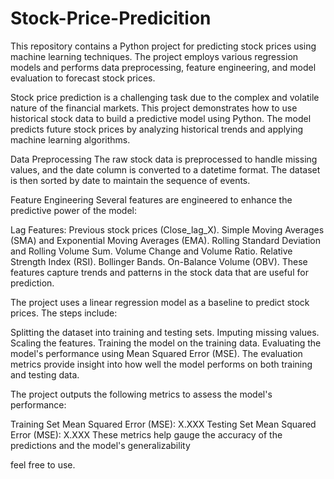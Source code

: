 # Stock-Price-Predicition

This repository contains a Python project for predicting stock prices using machine learning techniques. The project employs various regression models and performs data preprocessing, feature engineering, and model evaluation to forecast stock prices.

Stock price prediction is a challenging task due to the complex and volatile nature of the financial markets. This project demonstrates how to use historical stock data to build a predictive model using Python. The model predicts future stock prices by analyzing historical trends and applying machine learning algorithms.

Data Preprocessing
The raw stock data is preprocessed to handle missing values, and the date column is converted to a datetime format. The dataset is then sorted by date to maintain the sequence of events.

Feature Engineering
Several features are engineered to enhance the predictive power of the model:

Lag Features: Previous stock prices (Close_lag_X).
Simple Moving Averages (SMA) and Exponential Moving Averages (EMA).
Rolling Standard Deviation and Rolling Volume Sum.
Volume Change and Volume Ratio.
Relative Strength Index (RSI).
Bollinger Bands.
On-Balance Volume (OBV).
These features capture trends and patterns in the stock data that are useful for prediction.

The project uses a linear regression model as a baseline to predict stock prices. The steps include:

Splitting the dataset into training and testing sets.
Imputing missing values.
Scaling the features.
Training the model on the training data.
Evaluating the model's performance using Mean Squared Error (MSE).
The evaluation metrics provide insight into how well the model performs on both training and testing data.

The project outputs the following metrics to assess the model's performance:

Training Set Mean Squared Error (MSE): X.XXX
Testing Set Mean Squared Error (MSE): X.XXX
These metrics help gauge the accuracy of the predictions and the model's generalizability

feel free to use.
